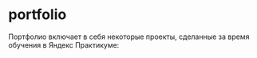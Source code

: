 # portfolio
Портфолио включает в себя некоторые проекты, сделанные за время обучения в Яндекс Практикуме:
